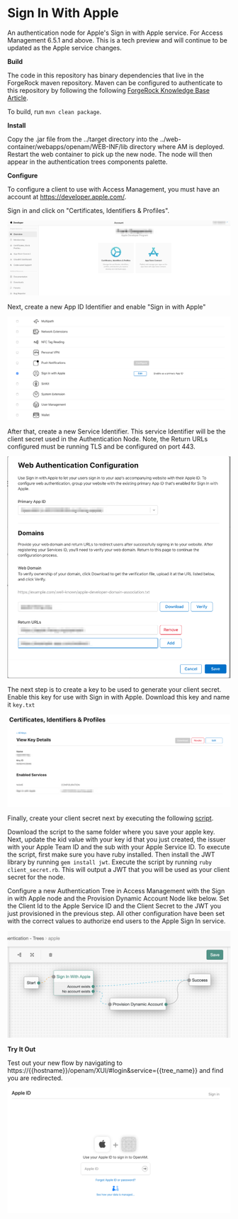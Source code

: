<!--
 * The contents of this file are subject to the terms of the Common Development and
 * Distribution License (the License). You may not use this file except in compliance with the
 * License.
 *
 * You can obtain a copy of the License at legal/CDDLv1.0.txt. See the License for the
 * specific language governing permission and limitations under the License.
 *
 * When distributing Covered Software, include this CDDL Header Notice in each file and include
 * the License file at legal/CDDLv1.0.txt. If applicable, add the following below the CDDL
 * Header, with the fields enclosed by brackets [] replaced by your own identifying
 * information: "Portions copyright [year] [name of copyright owner]".
 *
 * Copyright 2019 ForgeRock AS.
-->
# Sign In With Apple

An authentication node for Apple's Sign in with Apple service. For Access Management 6.5.1 and above. This is a tech 
preview and will continue to be updated as the Apple service changes.

**Build**


The code in this repository has binary dependencies that live in the ForgeRock maven repository. Maven can be 
configured to authenticate to this repository by following the following [ForgeRock Knowledge Base Article](https://backstage.forgerock.com/knowledge/kb/article/a74096897).

To build, run `mvn clean package`.

**Install**

Copy the .jar file from the ../target directory into the ../web-container/webapps/openam/WEB-INF/lib directory where 
AM is deployed.  Restart the web container to pick up the new node.  The node will then appear in the authentication 
trees components palette.

**Configure**

To configure a client to use with Access Management, you must have an account at https://developer.apple.com/. 

Sign in and click on "Certificates, Identifiers & Profiles".

![Apple_Developer](./images/Apple_Developer.png)

Next, create a new App ID Identifier and enable "Sign in with Apple"

![Create_App_Id](./images/Create_App_Id.png)


After that, create a new Service Identifier. This service Identifier will be the client secret used in the 
Authentication Node. Note, the Return URLs configured must be running TLS and be configured on port 443.

![Create_Service_Id](./images/Create_Service_Id.png)


The next step is to create a key to be used to generate your client secret. Enable this key for use with Sign in with
Apple. Download this key and name it `key.txt`
 
![Create_Key](./images/Create_Key.png)

Finally, create your client secret next by executing the following [script](https://github.com/aaronpk/sign-in-with-apple-example/blob/master/client-secret.rb).

Download the script to the same folder where you save your apple key. Next, update the kid value with your key id 
that you just created, the issuer with your Apple Team ID and the sub with your Apple Service ID. To execute the 
script, first make sure you have ruby installed. Then install the JWT library by running `gem install jwt`.  Execute 
the script by running `ruby client_secret.rb`. This will output a JWT that you will be used as your client secret for
the node.

Configure a new Authentication Tree in Access Management with the Sign in with Apple node and the Provision Dynamic 
Account Node like below. Set the Client Id to the Apple Service ID and the Client Secret to the JWT you just 
provisioned in the previous step. All other configuration have been set with the correct values to authorize end 
users to the Apple Sign In service.

![Auth_Tree](./images/Auth_Tree.png)

**Try It Out**

Test out your new flow by navigating to https://{{hostname}}/openam/XUI/#login&service={{tree_name}} and find you are
redirected.
 
![Sign_In](./images/Sign_In.png)


